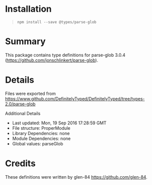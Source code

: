 # Installation
> `npm install --save @types/parse-glob`

# Summary
This package contains type definitions for parse-glob 3.0.4 (https://github.com/jonschlinkert/parse-glob).

# Details
Files were exported from https://www.github.com/DefinitelyTyped/DefinitelyTyped/tree/types-2.0/parse-glob

Additional Details
 * Last updated: Mon, 19 Sep 2016 17:28:59 GMT
 * File structure: ProperModule
 * Library Dependencies: none
 * Module Dependencies: none
 * Global values: parseGlob

# Credits
These definitions were written by glen-84 <https://github.com/glen-84>.
